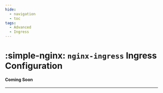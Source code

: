 ```yaml
---
hide:
  - navigation
  - toc
tags:
  - Advanced
  - Ingress
---
```

# :simple-nginx: `nginx-ingress` Ingress Configuration


#### Coming Soon

---

